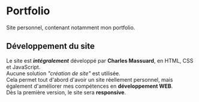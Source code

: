 # Portfolio

Site personnel, contenant notamment mon portfolio.

## Développement du site

Le site est ___intégralement___ développé par **Charles Massuard**, en HTML, CSS et JavaScript.  
Aucune solution *"création de site"* est utilisée.  
Cela permet tout d'abord d'avoir un site réellement personnel, mais également d'améliorer mes compétences en **développement WEB**.  
Dès la première version, le site sera **responsive**.

